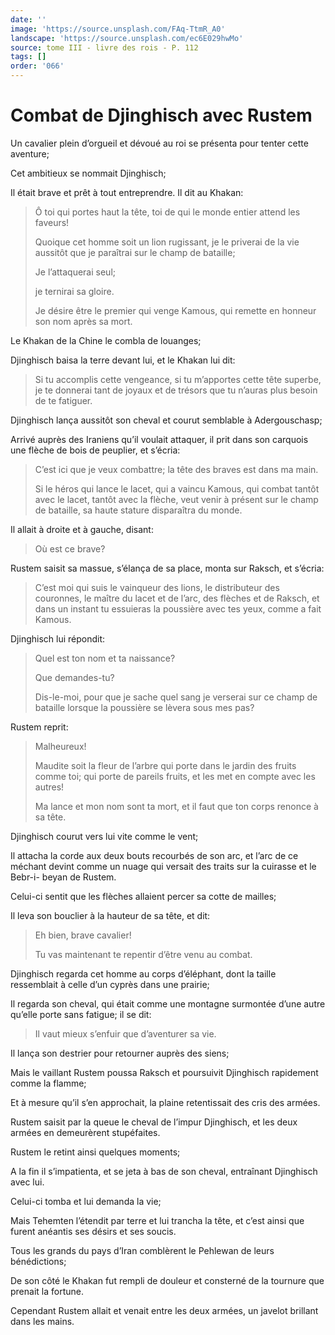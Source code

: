 ```yaml
---
date: ''
image: 'https://source.unsplash.com/FAq-TtmR_A0'
landscape: 'https://source.unsplash.com/ec6E029hwMo'
source: tome III - livre des rois - P. 112
tags: []
order: '066'
---
```


# Combat de Djinghisch avec Rustem

Un cavalier plein d’orgueil et dévoué au roi se présenta pour tenter cette aventure;

Cet ambitieux se nommait Djinghisch;

Il était brave et prêt à tout entreprendre. Il dit au Khakan:

> Ô toi qui portes haut la tête, toi de qui le monde entier attend les faveurs!
>
> Quoique cet homme soit un lion rugissant, je le priverai de la vie aussitôt que je paraîtrai sur le champ de bataille;
>
> Je l’attaquerai seul;
>
> je ternirai sa gloire.
>
> Je désire être le premier qui venge Kamous, qui remette en honneur son nom après sa mort.

Le Khakan de la Chine le combla de louanges;

Djinghisch baisa la terre devant lui, et le Khakan lui dit:

> Si tu accomplis cette vengeance, si tu m’apportes cette tête superbe, je te donnerai tant de joyaux et de trésors que tu n’auras plus besoin de te fatiguer.

Djinghisch lança aussitôt son cheval et courut semblable à Adergouschasp;

Arrivé auprès des Iraniens qu’il voulait attaquer, il prit dans son carquois une flèche de bois de peuplier, et s’écria:

> C’est ici que je veux combattre; la tête des braves est dans ma main.
>
> Si le héros qui lance le lacet, qui a vaincu Kamous, qui combat tantôt avec le lacet, tantôt avec la flèche, veut venir à présent sur le champ de bataille, sa haute stature disparaîtra du monde.

Il allait à droite et à gauche, disant:

> Où est ce brave?

Rustem saisit sa massue, s’élança de sa place, monta sur Raksch, et s’écria:

> C’est moi qui suis le vainqueur des lions, le distributeur des couronnes, le maître du lacet et de l’arc, des flèches et de Raksch, et dans un instant tu essuieras la poussière avec tes yeux, comme a fait Kamous.

Djinghisch lui répondit:

> Quel est ton nom et ta naissance?
>
> Que demandes-tu?
>
> Dis-le-moi, pour que je sache quel sang je verserai sur ce champ de bataille lorsque la poussière se lèvera sous mes pas?

Rustem reprit:

> Malheureux!
>
> Maudite soit la fleur de l’arbre qui porte dans le jardin des fruits comme toi; qui porte de pareils fruits, et les met en compte avec les autres!
>
> Ma lance et mon nom sont ta mort, et il faut que ton corps renonce à sa tête.

Djinghisch courut vers lui vite comme le vent;

Il attacha la corde aux deux bouts recourbés de son arc, et l’arc de ce méchant devint comme un nuage qui versait des traits sur la cuirasse et le Bebr-i- beyan de Rustem.

Celui-ci sentit que les flèches allaient percer sa cotte de mailles;

Il leva son bouclier à la hauteur de sa tête, et dit:

> Eh bien, brave cavalier!
>
> Tu vas maintenant te repentir d’être venu au combat.

Djinghisch regarda cet homme au corps d’éléphant, dont la taille ressemblait à celle d’un cyprès dans une prairie;

Il regarda son cheval, qui était comme une montagne surmontée d’une autre qu’elle porte sans fatigue; il se dit:

> Il vaut mieux s’enfuir que d’aventurer sa vie.

Il lança son destrier pour retourner auprès des siens;

Mais le vaillant Rustem poussa Raksch et poursuivit Djinghisch rapidement comme la flamme;

Et à mesure qu’il s’en approchait, la plaine retentissait des cris des armées.

Rustem saisit par la queue le cheval de l’impur Djinghisch, et les deux armées en demeurèrent stupéfaites.

Rustem le retint ainsi quelques moments;

A la fin il s’impatienta, et se jeta à bas de son cheval, entraînant Djinghisch avec lui.

Celui-ci tomba et lui demanda la vie;

Mais Tehemten l’étendit par terre et lui trancha la tête, et c’est ainsi que furent anéantis ses désirs et ses soucis.

Tous les grands du pays d’Iran comblèrent le Pehlewan de leurs bénédictions;

De son côté le Khakan fut rempli de douleur et consterné de la tournure que prenait la fortune.

Cependant Rustem allait et venait entre les deux armées, un javelot brillant dans les mains.
